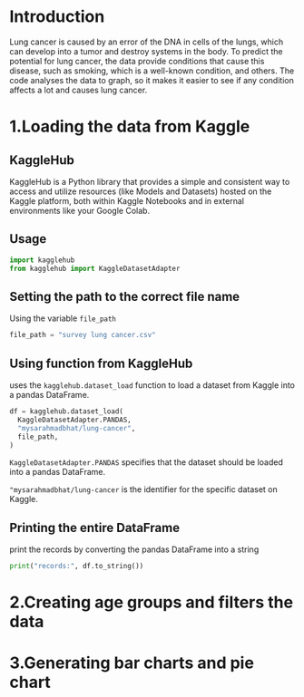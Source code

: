 # Introduction
Lung cancer is caused by an error of the DNA in cells of the lungs, which can develop into a tumor and destroy systems in the body.
To predict the potential for lung cancer, the data provide conditions that cause this disease, such as smoking, which is a well-known condition, and others.
The code analyses the data to graph, so it makes it easier to see if any condition affects a lot and causes lung cancer.
# 1.Loading the data from Kaggle
## KaggleHub
KaggleHub is a Python library that provides a simple and consistent way to access and utilize resources (like Models and Datasets) hosted on the Kaggle platform, both within Kaggle Notebooks and in external environments like your Google Colab.
## Usage
``` python
import kagglehub
from kagglehub import KaggleDatasetAdapter
```
## Setting the path to the correct file name
Using the variable ```file_path```
``` python
file_path = "survey lung cancer.csv"
```
## Using function from KaggleHub
uses the ```kagglehub.dataset_load``` function to load a dataset from Kaggle into a pandas DataFrame.
``` python
df = kagglehub.dataset_load(
  KaggleDatasetAdapter.PANDAS,
  "mysarahmadbhat/lung-cancer",
  file_path,
)
```
```KaggleDatasetAdapter.PANDAS``` specifies that the dataset should be loaded into a pandas DataFrame.

```"mysarahmadbhat/lung-cancer``` is the identifier for the specific dataset on Kaggle.
## Printing the entire DataFrame
print the records by converting the pandas DataFrame into a string
``` python
print("records:", df.to_string())
```

# 2.Creating age groups and filters the data
##
# 3.Generating bar charts and pie chart
